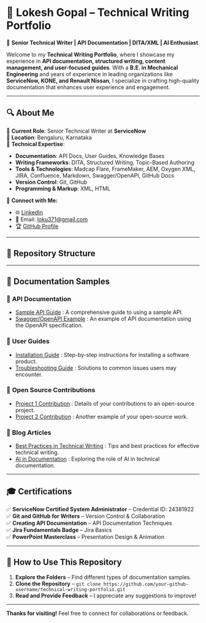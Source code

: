 # 📝 Lokesh Gopal – Technical Writing Portfolio

🚀 **Senior Technical Writer | API Documentation | DITA/XML | AI Enthusiast**  

Welcome to my **Technical Writing Portfolio**, where I showcase my experience in **API documentation, structured writing, content management, and user-focused guides**. With a **B.E. in Mechanical Engineering** and years of experience in leading organizations like **ServiceNow, KONE, and Renault Nissan**, I specialize in crafting high-quality documentation that enhances user experience and engagement.

---

## 🔍 **About Me**  
🎯 **Current Role**: Senior Technical Writer at **ServiceNow**  
📍 **Location**: Bengaluru, Karnataka  
📄 **Technical Expertise**:  
- **Documentation**: API Docs, User Guides, Knowledge Bases  
- **Writing Frameworks**: DITA, Structured Writing, Topic-Based Authoring  
- **Tools & Technologies**: Madcap Flare, FrameMaker, AEM, Oxygen XML, JIRA, Confluence, Markdown, Swagger/OpenAPI, GitHub Docs  
- **Version Control**: Git, GitHub  
- **Programming & Markup**: XML, HTML  

📌 **Connect with Me:**  
- 🌐 [LinkedIn](https://www.linkedin.com/in/lokesh-gopal-62aba875/)  
- 📧 Email: [loku371@gmail.com](mailto:loku371@gmail.com)  
- 🏆 [GitHub Profile](https://github.com/lokeshgopal7)  

---

## 📂 **Repository Structure**  


---

## 📘 **Documentation Samples**
### 🔹 **API Documentation**
- [Sample API Guide](api-docs/sample-api-guide.md) : A comprehensive guide to using a sample API.
- [Swagger/OpenAPI Example](api-docs/swagger-example.yaml) : An example of API documentation using the OpenAPI specification.

### 🔹 **User Guides**
- [Installation Guide](user-guides/installation-guide.md) : Step-by-step instructions for installing a software product.
- [Troubleshooting Guide](user-guides/troubleshooting.md) : Solutions to common issues users may encounter.

### 🔹 **Open Source Contributions**
- [Project 1 Contribution](open-source/project1-contribution.md) : Details of your contributions to an open-source project. 
- [Project 2 Contribution](open-source/project2-contribution.md) : Another example of your open-source work.

### 🔹 **Blog Articles**
- [Best Practices in Technical Writing](blog/tech-writing-best-practices.md) : Tips and best practices for effective technical writing. 
- [AI in Documentation](blog/AI-in-documentation.md) : Exploring the role of AI in technical documentation.

---

## 🎓 **Certifications**
✅ **ServiceNow Certified System Administrator** – Credential ID: 24381922  
✅ **Git and GitHub for Writers** – Version Control & Collaboration  
✅ **Creating API Documentation** – API Documentation Techniques  
✅ **Jira Fundamentals Badge** – Jira Basics  
✅ **PowerPoint Masterclass** – Presentation Design & Animation  

---

## 🚀 **How to Use This Repository**
1. **Explore the Folders** – Find different types of documentation samples.  
2. **Clone the Repository** – `git clone https://github.com/your-github-username/technical-writing-portfolio.git`  
3. **Read and Provide Feedback** – I appreciate any suggestions to improve!  

---

**Thanks for visiting!** Feel free to connect for collaborations or feedback.  
